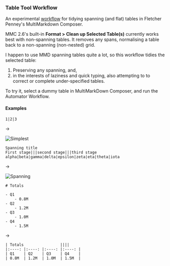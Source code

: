 ### Table Tool Workflow ###


An experimental [workflow](https://github.com/RobTrew/tree-tools/blob/master/Plain%20text%20outlines%20and%20tables/mmd%20-%20TableTool.workflow.zip?raw=true) for tidying spanning (and flat) tables in Fletcher Penney's MultiMarkdown Composer.

MMC 2.6's built-in **Format > Clean up Selected Table(s)** currently works best with non-spanning tables. It removes any spans, normalising a table back to a non-spanning (non-nested) grid.

I happen to use MMD spanning tables quite a lot, so this workflow tidies the selected table:

1. Preserving any spanning, and, 
2. in the interests of laziness and quick typing, also attempting to to correct or complete under-specified tables.

To try it, select a dummy table in MultiMarkDown Composer, and run the Automator Workflow.

#### Examples ####


    1|2|3

→

![Simplest](https://github.com/RobTrew/tree-tools/blob/master/Plain%20text%20outlines%20and%20tables/Simple.png?raw=true)

    Spanning title
    First stage|||second stage|||third stage
    alpha|beta|gamma|delta|epsilon|zeta|eta|theta|iota

→

![Spanning](https://github.com/RobTrew/tree-tools/blob/master/Plain%20text%20outlines%20and%20tables/Span.png?raw=true)

    # Totals

    - Q1
	    - 0.8M
    - Q2
	    - 1.2M
    - Q3
	    - 1.0M
    - Q4
	    - 1.5M

→

    | Totals				||||  
    |:----:	|:----:	|:----:	|:----:	|  
    | Q1	| Q2	| Q3	| Q4	|  
    | 0.8M	| 1.2M	| 1.0M	| 1.5M	|  



